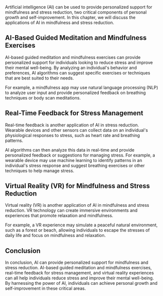 
Artificial intelligence (AI) can be used to provide personalized support for mindfulness and stress reduction, two critical components of personal growth and self-improvement. In this chapter, we will discuss the applications of AI in mindfulness and stress reduction.

AI-Based Guided Meditation and Mindfulness Exercises
----------------------------------------------------

AI-based guided meditation and mindfulness exercises can provide personalized support for individuals looking to reduce stress and improve their mental well-being. By analyzing an individual's behavior and preferences, AI algorithms can suggest specific exercises or techniques that are best suited to their needs.

For example, a mindfulness app may use natural language processing (NLP) to analyze user input and provide personalized feedback on breathing techniques or body scan meditations.

Real-Time Feedback for Stress Management
----------------------------------------

Real-time feedback is another application of AI in stress reduction. Wearable devices and other sensors can collect data on an individual's physiological responses to stress, such as heart rate and breathing patterns.

AI algorithms can then analyze this data in real-time and provide personalized feedback or suggestions for managing stress. For example, a wearable device may use machine learning to identify patterns in an individual's stress response and suggest breathing exercises or other techniques to help manage stress.

Virtual Reality (VR) for Mindfulness and Stress Reduction
---------------------------------------------------------

Virtual reality (VR) is another application of AI in mindfulness and stress reduction. VR technology can create immersive environments and experiences that promote relaxation and mindfulness.

For example, a VR experience may simulate a peaceful natural environment, such as a forest or beach, allowing individuals to escape the stresses of daily life and focus on mindfulness and relaxation.

Conclusion
----------

In conclusion, AI can provide personalized support for mindfulness and stress reduction. AI-based guided meditation and mindfulness exercises, real-time feedback for stress management, and virtual reality experiences can all help individuals reduce stress and improve their mental well-being. By harnessing the power of AI, individuals can achieve personal growth and self-improvement in these critical areas.

